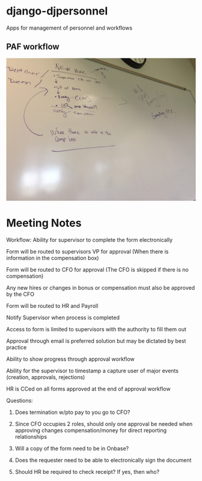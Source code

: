 # django-djpersonnel
Apps for management of personnel and workflows

## PAF workflow

![alt text](https://raw.githubusercontent.com/carthage-college/django-djpersonnel/master/djpersonnel/assets/workflow.jpg)

# Meeting Notes
Workflow:
Ability for supervisor to complete the form electronically

Form will be routed to supervisors VP for approval (When there is information in the compensation box)

Form will be routed to CFO for approval (The CFO is skipped if there is no compensation)

Any new hires or changes in bonus or compensation must also be approved by the CFO 

Form will be routed to HR and Payroll

Notify Supervisor when process is completed

Access to form is limited to supervisors with the authority to fill them out

Approval through email is preferred solution but may be dictated by best practice

Ability to show progress through approval workflow

Ability for the supervisor to timestamp a capture user of major events (creation, approvals, rejections) 

HR is CCed on all forms approved at the end of approval workflow 

Questions:
1. Does termination w/pto pay to you go to CFO?

2. Since CFO occupies 2 roles, should only one approval be needed when approving changes compensation/money for direct reporting relationships

3. Will a copy of the form need to be in Onbase?

4. Does the requester need to be able to electronically sign the document

5. Should HR be required to check receipt? If yes, then who?
